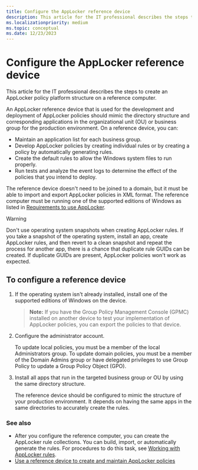 ```yaml
---
title: Configure the AppLocker reference device
description: This article for the IT professional describes the steps to create an AppLocker policy platform structure on a reference computer.
ms.localizationpriority: medium
ms.topic: conceptual
ms.date: 12/23/2023
---
```


# Configure the AppLocker reference device

This article for the IT professional describes the steps to create an AppLocker policy platform structure on a reference computer.

An AppLocker reference device that is used for the development and deployment of AppLocker policies should mimic the directory structure and corresponding applications in the organizational unit (OU) or business group for the production environment. On a reference device, you can:

- Maintain an application list for each business group.
- Develop AppLocker policies by creating individual rules or by creating a policy by automatically generating rules.
- Create the default rules to allow the Windows system files to run properly.
- Run tests and analyze the event logs to determine the effect of the policies that you intend to deploy.

The reference device doesn't need to be joined to a domain, but it must be able to import and export AppLocker policies in XML format. The reference computer must be running one of the supported editions of Windows as listed in [Requirements to use AppLocker](requirements-to-use-applocker.md).

> [!WARNING]
> Don't use operating system snapshots when creating AppLocker rules. If you take a snapshot of the operating system, install an app, create AppLocker rules, and then revert to a clean snapshot and repeat the process for another app, there is a chance that duplicate rule GUIDs can be created. If duplicate GUIDs are present, AppLocker policies won't work as expected.

## To configure a reference device

1. If the operating system isn't already installed, install one of the supported editions of Windows on the device.

    >**Note:**  If you have the Group Policy Management Console (GPMC) installed on another device to test your implementation of AppLocker policies, you can export the policies to that device.

2. Configure the administrator account.

    To update local policies, you must be a member of the local Administrators group. To update domain policies, you must be a member of the Domain Admins group or have delegated privileges to use Group Policy to update a Group Policy Object (GPO).

3. Install all apps that run in the targeted business group or OU by using the same directory structure.

    The reference device should be configured to mimic the structure of your production environment. It depends on having the same apps in the same directories to accurately create the rules.

### See also

- After you configure the reference computer, you can create the AppLocker rule collections. You can build, import, or automatically generate the rules. For procedures to do this task, see [Working with AppLocker rules](working-with-applocker-rules.md).
- [Use a reference device to create and maintain AppLocker policies](use-a-reference-computer-to-create-and-maintain-applocker-policies.md)
